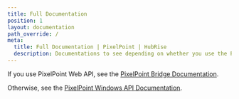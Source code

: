 ```yaml
---
title: Full Documentation
position: 1
layout: documentation
path_override: /
meta:
  title: Full Documentation | PixelPoint | HubRise
  description: Documentations to see depending on whether you use the PixelPoint Web API or not. Synchronise data between your EPOS and your apps.
---
```


If you use PixelPoint Web API, see the [PixelPoint Bridge Documentation](/apps/pixelpoint-bridge).

Otherwise, see the [PixelPoint Windows API Documentation](/apps/pixelpoint-windows-api).
